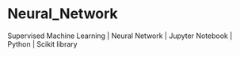 # Neural_Network
Supervised Machine Learning | Neural Network | Jupyter Notebook | Python | Scikit library
